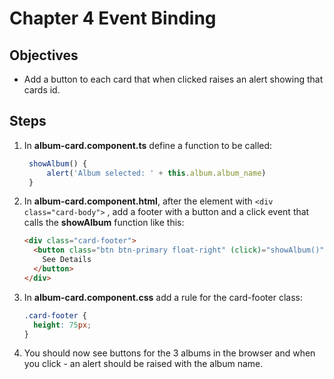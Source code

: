 # Chapter 4 Event Binding

## Objectives

- Add a button to each card that when clicked raises an alert showing that cards id.

## Steps

1. In **album-card.component.ts** define a function to be called:

   ```javascript
    showAlbum() {
        alert('Album selected: ' + this.album.album_name)
    }
   ```

2. In **album-card.component.html**, after the element with `<div class="card-body">` , add a footer with a button and a click event that calls the **showAlbum** function like this:

   ```html
   <div class="card-footer">
     <button class="btn btn-primary float-right" (click)="showAlbum()">
       See Details
     </button>
   </div>
   ```

3. In **album-card.component.css** add a rule for the card-footer class:

   ```css
   .card-footer {
     height: 75px;
   }
   ```

4. You should now see buttons for the 3 albums in the browser and when you click - an alert should be raised with the album name.
